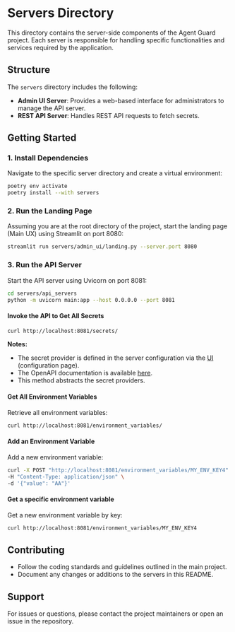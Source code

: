 # Servers Directory

This directory contains the server-side components of the Agent Guard project. Each server is responsible for handling specific functionalities and services required by the application.

## Structure

The `servers` directory includes the following:

- **Admin UI Server**: Provides a web-based interface for administrators to manage the API server.
- **REST API Server**: Handles REST API requests to fetch secrets.

## Getting Started

### 1. Install Dependencies
Navigate to the specific server directory and create a virtual environment:
```bash
poetry env activate
poetry install --with servers
```

### 2. Run the Landing Page
Assuming you are at the root directory of the project, start the landing page (Main UX) using Streamlit on port 8080:
```bash
streamlit run servers/admin_ui/landing.py --server.port 8080
```

### 3. Run the API Server
Start the API server using Uvicorn on port 8081:
```bash
cd servers/api_servers
python -m uvicorn main:app --host 0.0.0.0 --port 8081
```

#### Invoke the API to Get All Secrets
```bash
curl http://localhost:8081/secrets/
```

**Notes:**
- The secret provider is defined in the server configuration via the [UI](http://localhost:8080) (configuration page).
- The OpenAPI documentation is available [here](http://localhost:8081/docs).
- This method abstracts the secret providers.

#### Get All Environment Variables
Retrieve all environment variables:
```bash
curl http://localhost:8081/environment_variables/
```

#### Add an Environment Variable
Add a new environment variable:
```bash
curl -X POST "http://localhost:8081/environment_variables/MY_ENV_KEY4" \
-H "Content-Type: application/json" \
-d '{"value": "AA"}'
```

#### Get a specific environment variable
Get a new environment variable by key:
```bash
curl http://localhost:8081/environment_variables/MY_ENV_KEY4
```

## Contributing

- Follow the coding standards and guidelines outlined in the main project.
- Document any changes or additions to the servers in this README.

## Support

For issues or questions, please contact the project maintainers or open an issue in the repository.
